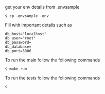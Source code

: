 get your env details from .envsample

```
$ cp .envsample .env
```

Fill with important details such as
```secret_key="aryan"
db_host="localhost"
db_user="root"
db_password=
db_database=
db_port=3306
```

To run the main follow the following commands
```
$ make run
```

To run the tests follow the following commands
```
$
```

